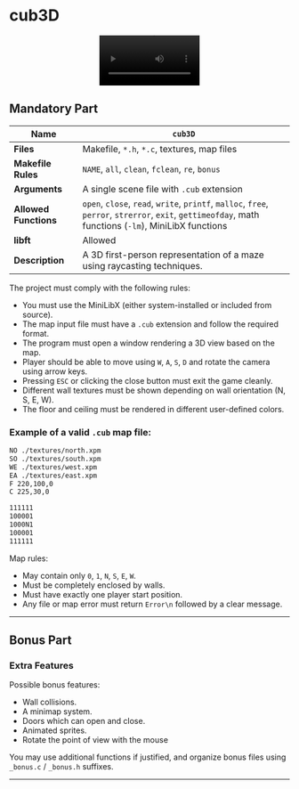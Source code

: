 # cub3D

<p align="center">
<video src="https://github.com/user-attachments/assets/0e233f44-0c16-425f-a531-52519b08a03f" width=180/></video>
</p>


## Mandatory Part

| **Name**                 | **`cub3D`**                                 |
|--------------------------|---------------------------------------------|
| **Files**                | Makefile, `*.h`, `*.c`, textures, map files |
| **Makefile Rules**       | `NAME`, `all`, `clean`, `fclean`, `re`, `bonus` |
| **Arguments**            | A single scene file with `.cub` extension   |
| **Allowed Functions**    | `open`, `close`, `read`, `write`, `printf`, `malloc`, `free`, `perror`, `strerror`, `exit`, `gettimeofday`, math functions (`-lm`), MiniLibX functions |
| **libft**                | Allowed                                     |
| **Description**          | A 3D first-person representation of a maze using raycasting techniques. |

The project must comply with the following rules:
- You must use the MiniLibX (either system-installed or included from source).
- The map input file must have a `.cub` extension and follow the required format.
- The program must open a window rendering a 3D view based on the map.
- Player should be able to move using `W`, `A`, `S`, `D` and rotate the camera using arrow keys.
- Pressing `ESC` or clicking the close button must exit the game cleanly.
- Different wall textures must be shown depending on wall orientation (N, S, E, W).
- The floor and ceiling must be rendered in different user-defined colors.

### Example of a valid `.cub` map file:
```sh
NO ./textures/north.xpm
SO ./textures/south.xpm
WE ./textures/west.xpm
EA ./textures/east.xpm
F 220,100,0
C 225,30,0

111111
100001
1000N1
100001
111111
```

Map rules:
- May contain only `0`, `1`, `N`, `S`, `E`, `W`.
- Must be completely enclosed by walls.
- Must have exactly one player start position.
- Any file or map error must return `Error\n` followed by a clear message.

---

## Bonus Part

### Extra Features

Possible bonus features:
- Wall collisions.
- A minimap system.
- Doors which can open and close.
- Animated sprites.
- Rotate the point of view with the mouse

You may use additional functions if justified, and organize bonus files using `_bonus.c` / `_bonus.h` suffixes.

---

